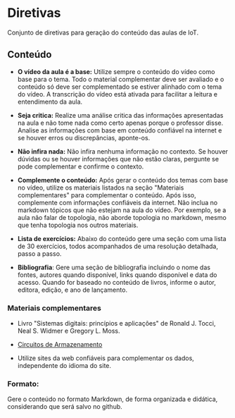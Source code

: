 # Diretivas

Conjunto de diretivas para geração do conteúdo das aulas de IoT.

## Conteúdo

- **O vídeo da aula é a base:** Utilize sempre o conteúdo do vídeo como base para o tema. Todo o material complementar deve ser avaliado e o conteúdo só deve ser complementado se estiver alinhado com o tema do vídeo. A transcrição do vídeo está ativada para facilitar a leitura e entendimento da aula.

- **Seja critica:** Realize uma análise critica das informações apresentadas na aula e não tome nada como certo apenas porque o professor disse. Analise as informações com base em conteúdo confiável na internet e se houver erros ou discrepâncias, aponte-os.  

- **Não infira nada:** Não infira nenhuma informação no contexto. Se houver dúvidas ou se houver informações que não estão claras, pergunte se pode complementar e confirme o contexto. 

- **Complemente o conteúdo:** Após gerar o conteúdo dos temas com base no vídeo, utilize os materiais listados na seção "Materiais complementares" para complementar o conteúdo. Após isso, complemente com informações confiáveis da internet. Não inclua no markdown tópicos que não estejam na aula do vídeo. Por exemplo, se a aula não falar de topologia, não aborde topologia no markdown, mesmo que tenha topologia nos outros materiais.

- **Lista de exercícios:** Abaixo do conteúdo gere uma seção com uma lista de 30 exercícios, todos acompanhados de uma resolução detalhada, passo a passo. 

- **Bibliografia**: Gere uma seção de bibliografia incluindo o nome das fontes, autores quando disponível, links quando disponível e data do acesso. Quando for baseado no conteúdo de livros, informe o autor, editora, edição, e ano de lançamento.

### Materiais complementares

- Livro "Sistemas digitais: princípios e aplicações" de Ronald J. Tocci, Neal S. Widmer e Gregory L. Moss.

- [Circuitos de Armazenamento](https://www.inf.ufsc.br/~j.guntzel/isd/isd5.pdf)

- Utilize sites da web confiáveis para complementar os dados, independente do idioma do site.

### Formato:

Gere o conteúdo no formato Markdown, de forma organizada e didática, considerando que será salvo no github.
